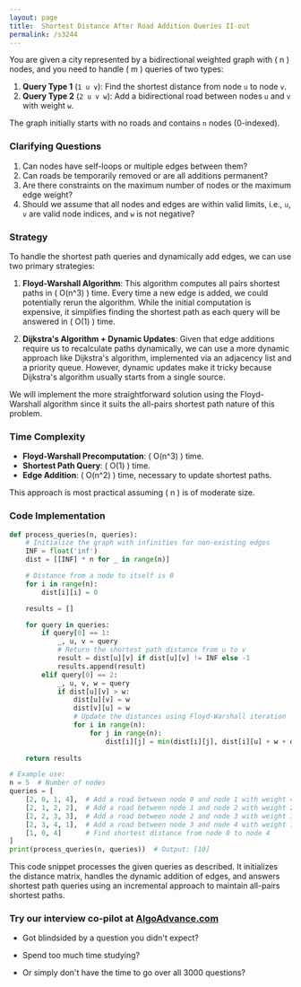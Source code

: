 ```yaml
---
layout: page
title:  Shortest Distance After Road Addition Queries II-out
permalink: /s3244
---
```

You are given a city represented by a bidirectional weighted graph with \( n \) nodes, and you need to handle \( m \) queries of two types:

1. **Query Type 1** (`1 u v`): Find the shortest distance from node `u` to node `v`.
2. **Query Type 2** (`2 u v w`): Add a bidirectional road between nodes `u` and ``v`` with weight `w`.

The graph initially starts with no roads and contains `n` nodes (0-indexed).

### Clarifying Questions
1. Can nodes have self-loops or multiple edges between them? 
2. Can roads be temporarily removed or are all additions permanent?
3. Are there constraints on the maximum number of nodes or the maximum edge weight?
4. Should we assume that all nodes and edges are within valid limits, i.e., `u`, `v` are valid node indices, and `w` is not negative?

### Strategy
To handle the shortest path queries and dynamically add edges, we can use two primary strategies:

1. **Floyd-Warshall Algorithm**: This algorithm computes all pairs shortest paths in \( O(n^3) \) time. Every time a new edge is added, we could potentially rerun the algorithm. While the initial computation is expensive, it simplifies finding the shortest path as each query will be answered in \( O(1) \) time.

2. **Dijkstra's Algorithm + Dynamic Updates**: Given that edge additions require us to recalculate paths dynamically, we can use a more dynamic approach like Dijkstra's algorithm, implemented via an adjacency list and a priority queue. However, dynamic updates make it tricky because Dijkstra's algorithm usually starts from a single source.

We will implement the more straightforward solution using the Floyd-Warshall algorithm since it suits the all-pairs shortest path nature of this problem.

### Time Complexity
- **Floyd-Warshall Precomputation**: \( O(n^3) \) time.
- **Shortest Path Query**: \( O(1) \) time.
- **Edge Addition**: \( O(n^2) \) time, necessary to update shortest paths.

This approach is most practical assuming \( n \) is of moderate size.

### Code Implementation

```python
def process_queries(n, queries):
    # Initialize the graph with infinities for non-existing edges
    INF = float('inf')
    dist = [[INF] * n for _ in range(n)]

    # Distance from a node to itself is 0
    for i in range(n):
        dist[i][i] = 0

    results = []

    for query in queries:
        if query[0] == 1:
            _, u, v = query
            # Return the shortest path distance from u to v
            result = dist[u][v] if dist[u][v] != INF else -1
            results.append(result)
        elif query[0] == 2:
            _, u, v, w = query
            if dist[u][v] > w:
                dist[u][v] = w
                dist[v][u] = w
                # Update the distances using Floyd-Warshall iteration
                for i in range(n):
                    for j in range(n):
                        dist[i][j] = min(dist[i][j], dist[i][u] + w + dist[v][j], dist[i][v] + w + dist[u][j])
    
    return results

# Example use:
n = 5  # Number of nodes
queries = [
    [2, 0, 1, 4],  # Add a road between node 0 and node 1 with weight 4
    [2, 1, 2, 2],  # Add a road between node 1 and node 2 with weight 2
    [2, 2, 3, 3],  # Add a road between node 2 and node 3 with weight 3
    [2, 3, 4, 1],  # Add a road between node 3 and node 4 with weight 1
    [1, 0, 4]      # Find shortest distance from node 0 to node 4
]
print(process_queries(n, queries))  # Output: [10]
```

This code snippet processes the given queries as described. It initializes the distance matrix, handles the dynamic addition of edges, and answers shortest path queries using an incremental approach to maintain all-pairs shortest paths.


### Try our interview co-pilot at [AlgoAdvance.com](https://algoAdvance.com)

- Got blindsided by a question you didn't expect?

- Spend too much time studying?

- Or simply don't have the time to go over all 3000 questions?

